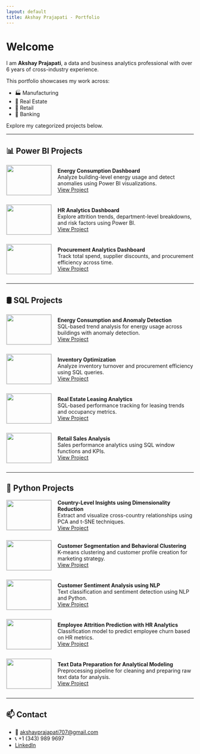 ```yaml
---
layout: default
title: Akshay Prajapati - Portfolio
---
```


# Welcome

I am **Akshay Prajapati**, a data and business analytics professional with over 6 years of cross-industry experience.

This portfolio showcases my work across:
- 🏭 Manufacturing
- 🏢 Real Estate
- 🛒 Retail
- 🏦 Banking

Explore my categorized projects below.

---

## 📊 Power BI Projects

<div style="display: flex; gap: 16px; align-items: center; margin-bottom: 24px;">
  <img src="https://via.placeholder.com/120x80.png?text=Power+BI" width="120" height="80" style="object-fit: cover; border: 1px solid #ccc;">
  <div>
    <b>Energy Consumption Dashboard</b><br>
    Analyze building-level energy usage and detect anomalies using Power BI visualizations.<br>
    <a href="https://github.com/Akshay231196/Power-BI-Projects-Portfolio/tree/main/Energy-Consumptions-Dashboard-main/Energy-Consumptions-Dashboard-main" target="_blank">View Project</a>
  </div>
</div>

<div style="display: flex; gap: 16px; align-items: center; margin-bottom: 24px;">
  <img src="https://via.placeholder.com/120x80.png?text=Power+BI" width="120" height="80" style="object-fit: cover; border: 1px solid #ccc;">
  <div>
    <b>HR Analytics Dashboard</b><br>
    Explore attrition trends, department-level breakdowns, and risk factors using Power BI.<br>
    <a href="http://github.com/Akshay231196/Power-BI-Projects-Portfolio/tree/main/HR-Analytics-Dashboard-main/HR-Analytics-Dashboard-main" target="_blank">View Project</a>
  </div>
</div>

<div style="display: flex; gap: 16px; align-items: center; margin-bottom: 24px;">
  <img src="https://via.placeholder.com/120x80.png?text=Power+BI" width="120" height="80" style="object-fit: cover; border: 1px solid #ccc;">
  <div>
    <b>Procurement Analytics Dashboard</b><br>
    Track total spend, supplier discounts, and procurement efficiency across time.<br>
    <a href="https://github.com/Akshay231196/Power-BI-Projects-Portfolio/tree/main/Procurement-Analytics-Dashboard-main/Procurement-Analytics-Dashboard-main" target="_blank">View Project</a>
  </div>
</div>

---

## 🛢 SQL Projects

<div style="display: flex; gap: 16px; align-items: center; margin-bottom: 24px;">
  <img src="https://via.placeholder.com/120x80.png?text=SQL" width="120" height="80" style="object-fit: cover; border: 1px solid #ccc;">
  <div>
    <b>Energy Consumption and Anomaly Detection</b><br>
    SQL-based trend analysis for energy usage across buildings with anomaly detection.<br>
    <a href="https://github.com/Akshay231196/SQL_Projects/tree/main/Energy-Consumption-and-Anomaly-Detection-using-SQL-main" target="_blank">View Project</a>
  </div>
</div>

<div style="display: flex; gap: 16px; align-items: center; margin-bottom: 24px;">
  <img src="https://via.placeholder.com/120x80.png?text=SQL" width="120" height="80" style="object-fit: cover; border: 1px solid #ccc;">
  <div>
    <b>Inventory Optimization</b><br>
    Analyze inventory turnover and procurement efficiency using SQL queries.<br>
    <a href="https://github.com/Akshay231196/SQL_Projects/tree/main/Inventory-Optimization-main" target="_blank">View Project</a>
  </div>
</div>

<div style="display: flex; gap: 16px; align-items: center; margin-bottom: 24px;">
  <img src="https://via.placeholder.com/120x80.png?text=SQL" width="120" height="80" style="object-fit: cover; border: 1px solid #ccc;">
  <div>
    <b>Real Estate Leasing Analytics</b><br>
    SQL-based performance tracking for leasing trends and occupancy metrics.<br>
    <a href="https://github.com/Akshay231196/SQL_Projects/tree/main/Real-Estate-Leasing-Analytics-with-SQL" target="_blank">View Project</a>
  </div>
</div>

<div style="display: flex; gap: 16px; align-items: center; margin-bottom: 24px;">
  <img src="https://via.placeholder.com/120x80.png?text=SQL" width="120" height="80" style="object-fit: cover; border: 1px solid #ccc;">
  <div>
    <b>Retail Sales Analysis</b><br>
    Sales performance analytics using SQL window functions and KPIs.<br>
    <a href="https://github.com/Akshay231196/SQL_Projects/tree/main/Retail_Sales_Analysis_SQL-main" target="_blank">View Project</a>
  </div>
</div>

---

## 🐍 Python Projects

<div style="display: flex; gap: 16px; align-items: center; margin-bottom: 24px;">
  <img src="https://via.placeholder.com/120x80.png?text=Python" width="120" height="80" style="object-fit: cover; border: 1px solid #ccc;">
  <div>
    <b>Country-Level Insights using Dimensionality Reduction</b><br>
    Extract and visualize cross-country relationships using PCA and t-SNE techniques.<br>
    <a href="https://github.com/Akshay231196/Python-Projects/tree/main/Country-Level-Insights-Using-Dimensionality-Reduction" target="_blank">View Project</a>
  </div>
</div>

<div style="display: flex; gap: 16px; align-items: center; margin-bottom: 24px;">
  <img src="https://via.placeholder.com/120x80.png?text=Python" width="120" height="80" style="object-fit: cover; border: 1px solid #ccc;">
  <div>
    <b>Customer Segmentation and Behavioral Clustering</b><br>
    K-means clustering and customer profile creation for marketing strategy.<br>
    <a href="https://github.com/Akshay231196/Python-Projects/tree/main/Customer-Segmentation-and-Behavioral-Clustering" target="_blank">View Project</a>
  </div>
</div>

<div style="display: flex; gap: 16px; align-items: center; margin-bottom: 24px;">
  <img src="https://via.placeholder.com/120x80.png?text=Python" width="120" height="80" style="object-fit: cover; border: 1px solid #ccc;">
  <div>
    <b>Customer Sentiment Analysis using NLP</b><br>
    Text classification and sentiment detection using NLP and Python.<br>
    <a href="https://github.com/Akshay231196/Python-Projects/tree/main/Customer-Sentiment-Analysis-Using-NLP-Techniques" target="_blank">View Project</a>
  </div>
</div>

<div style="display: flex; gap: 16px; align-items: center; margin-bottom: 24px;">
  <img src="https://via.placeholder.com/120x80.png?text=Python" width="120" height="80" style="object-fit: cover; border: 1px solid #ccc;">
  <div>
    <b>Employee Attrition Prediction with HR Analytics</b><br>
    Classification model to predict employee churn based on HR metrics.<br>
    <a href="https://github.com/Akshay231196/Python-Projects/tree/main/Employee-Attrition-Prediction-with-HR-Analytics" target="_blank">View Project</a>
  </div>
</div>

<div style="display: flex; gap: 16px; align-items: center; margin-bottom: 24px;">
  <img src="https://via.placeholder.com/120x80.png?text=Python" width="120" height="80" style="object-fit: cover; border: 1px solid #ccc;">
  <div>
    <b>Text Data Preparation for Analytical Modeling</b><br>
    Preprocessing pipeline for cleaning and preparing raw text data for analysis.<br>
    <a href="https://github.com/Akshay231196/Python-Projects/tree/main/Text-Data-Preparation-for-Analytical-Modeling" target="_blank">View Project</a>
  </div>
</div>

---

## 📫 Contact

- 📧 akshayprajapati707@gmail.com  
- 📞 +1 (343) 989 9697  
- [LinkedIn](https://www.linkedin.com/in/akshay-prajapati-888668122/)
